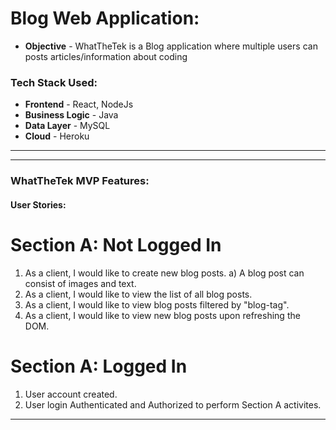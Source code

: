 # Blog Web Application:
* **Objective** - WhatTheTek is a Blog application where multiple users can posts articles/information about coding

### Tech Stack Used:
* **Frontend** - React, NodeJs
* **Business Logic** - Java
* **Data Layer** - MySQL
* **Cloud** - Heroku

<hr><hr>


### WhatTheTek MVP Features:
#### User Stories:
# Section A: Not Logged In
1) As a client, I would like to create new blog posts.
   a) A blog post can consist of images and text.
2) As a client, I would like to view the list of all blog posts.
3) As a client, I would like to view blog posts filtered by "blog-tag".
4) As a client, I would like to view new blog posts upon refreshing the DOM.
# Section A: Logged In
1) User account created.
2) User login Authenticated and Authorized to perform Section A activites.
<hr>

